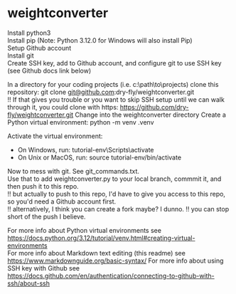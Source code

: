 # weightconverter

Install python3  
Install pip (Note: Python 3.12.0 for Windows will also install Pip)  
Setup Github account  
Install git  
Create SSH key, add to Github account, and configure git to use SSH key (see Github docs link below)

In a directory for your coding projects (i.e. c:\path\to\projects\) clone this repository:  git clone git@github.com:dry-fly/weightconverter.git  
!! If that gives you trouble or you want to skip SSH setup until we can walk through it, you could clone with https:  https://github.com/dry-fly/weightconverter.git
Change into the weightconverter directory
Create a Python virtual environment: python -m venv .venv  

Activate the virtual environment:  
* On Windows, run:  tutorial-env\Scripts\activate  
* On Unix or MacOS, run:  source tutorial-env/bin/activate

Now to mess with git.  See git_commands.txt.  
Use that to add weightconverter.py to your local branch, commmit it, and then push it to this repo.  
!! but actually to push to this repo, I'd have to give you access to this repo, so you'd need a Github account first.  
!! alternatively, I think you can create a fork maybe?  I dunno.
!! you can stop short of the push I believe.


  
For more info about Python virtual environments see https://docs.python.org/3.12/tutorial/venv.html#creating-virtual-environments  
For more info about Markdown text editing (this readme) see https://www.markdownguide.org/basic-syntax/
For more info about using SSH key with Github see https://docs.github.com/en/authentication/connecting-to-github-with-ssh/about-ssh
